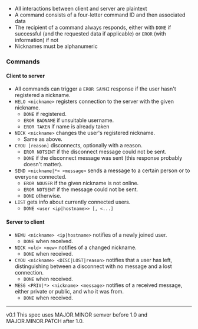 - All interactions between client and server are plaintext
- A command consists of a four-letter command ID and then associated data
- The recipient of a command always responds, either with `DONE` if successful (and the requested data if applicable) or `EROR` (with information) if not
- Nicknames must be alphanumeric

### Commands

#### Client to server
- All commands can trigger a `EROR SAYHI` response if the user hasn't registered a nickname.
- `HELO <nickname>` registers connection to the server with the given nickname.
    - `DONE` if registered.
    - `EROR BADNAME` if unsuitable username.
    - `EROR TAKEN` if name is already taken
- `NICK <nickname>` changes the user's registered nickname.
    - Same as above.
- `CYOU [reason]` disconnects, optionally with a reason.
    - `EROR NOTSENT` if the disconnect message could not be sent.
    - `DONE` if the disconnect message was sent (this response probably doesn't matter).
- `SEND <nickname|*> <message>` sends a message to a certain person or to everyone connected.
    - `EROR NOUSER` if the given nickname is not online.
    - `EROR NOTSENT` if the message could not be sent.
    - `DONE` otherwise.
- `LIST` gets info about currently connected users.
    - `DONE <user <ip|hostname>> [, <...]`
    
#### Server to client
- `NEWU <nickname> <ip|hostname>` notifies of a newly joined user.
    - `DONE` when received.
- `NICK <old> <new>` notifies of a changed nickname.
    - `DONE` when received.
- `CYOU <nickname> <DISC|LOST|reason>` notifies that a user has left, distinguishing between a disconnect with no message and a lost connection.
    - `DONE` when received.
- `MESG <PRIV|*> <nickname> <message>` notifies of a received message, either private or public, and who it was from.
    - `DONE` when received.

---

v0.1
This spec uses MAJOR.MINOR semver before 1.0 and MAJOR.MINOR.PATCH after 1.0.
